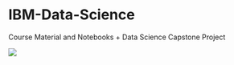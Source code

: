 # IBM-Data-Science
Course Material and Notebooks + Data Science Capstone Project

<img src='https://imgur.com/WiTAiMO.png'>
